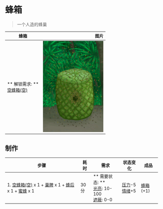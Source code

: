 # 蜂箱  
> 一个人造的蜂巢  
  
  蜂箱  |   图片   
 ----  |  ----:   
 ** 解锁需求: **<br>[空蜂箱(空)](BeeSkepEmpty.md)  |  <img decoding="async" src="Sprite/SkepSwarm.png" href="a.md" style="max-width:300px;max-height:300px;">   
  
## 制作  
步骤  |  耗时  |  需求  |  状态变化  |  成品  
----  |  ----  |  ----  |  ----  |  ----  
1. [空蜂箱(空)](BeeSkepEmpty.md) x 1 + [巢脾](BeeHoneycomb.md) x 1 + [蜂后](QueenBee.md) x 1 + [蜜蜂](Bees.md) x 1  |  30分  |  ** 需要状态: **<br>[光亮](Light.md): 10-100<br>[遮蔽](Sheltered.md): 0-0  |  [压力](Stress.md)-5<br>[情绪](Morale.md)+5  |  [蜂箱](BeeSkep.md)(+1)  
